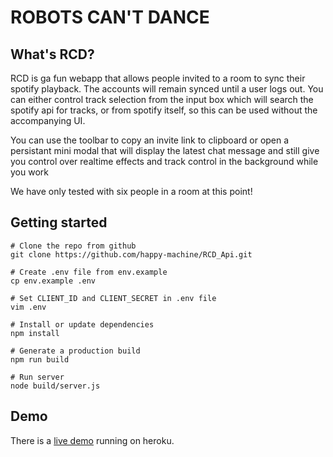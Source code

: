 # ROBOTS CAN'T DANCE

## What's RCD?

RCD is ga fun webapp that allows people invited to a room to sync their spotify playback. The accounts will remain synced until a user logs out. You can either control track selection from the input box which will search the spotify api for tracks, or from spotify itself, so this can be used without the accompanying UI.

You can use the toolbar to copy an invite link to clipboard or open a persistant mini modal that will display the latest chat message and still give you control over realtime effects and track control in the background while you work

We have only tested with six people in a room at this point!

## Getting started

```shell
# Clone the repo from github
git clone https://github.com/happy-machine/RCD_Api.git

# Create .env file from env.example
cp env.example .env

# Set CLIENT_ID and CLIENT_SECRET in .env file
vim .env

# Install or update dependencies
npm install

# Generate a production build
npm run build

# Run server
node build/server.js
```

## Demo

There is a [live demo](https://robots-cant-dance.herokuapp.com/) running on heroku.
